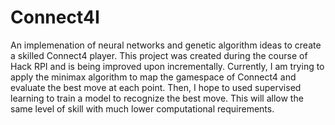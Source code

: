 # Connect4I
An implemenation of neural networks and genetic algorithm ideas to create a skilled Connect4 player. This project was created during the course of Hack RPI and is being improved upon incrementally. Currently, I am trying to apply the minimax algorithm to map the gamespace of Connect4 and evaluate the best move at each point. Then, I hope to used supervised learning to train a model to recognize the best move. This will allow the same level of skill with much lower computational requirements.
